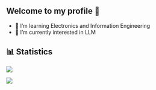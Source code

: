 ## Welcome to my profile 👋

- 🔭 I’m learning Electronics and Information Engineering
- 🌱 I’m currently interested in LLM

## 📊 Statistics

![](https://github-readme-stats.vercel.app/api?username=Haruk1y&show_icons=true&theme=radical)

![](https://komarev.com/ghpvc/?username=Haruk1y&color=orange)
